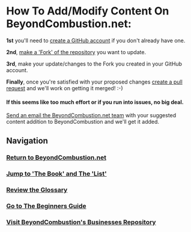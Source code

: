 # How To Add/Modify Content On BeyondCombustion.net:

**1st** you'll need to [create a GitHub account](https://github.com/signup) if you don't already have one.

**2nd**, [make a 'Fork' of the repository](https://docs.github.com/en/get-started/quickstart/fork-a-repo) you want to update.

**3rd**, make your update/changes to the Fork you created in your GitHub account.

**Finally**, once you're satisfied with your proposed changes [create a pull request](https://docs.github.com/en/pull-requests/collaborating-with-pull-requests/proposing-changes-to-your-work-with-pull-requests/creating-a-pull-request) and we'll work on getting it merged! :-)

#### If this seems like too much effort or if you run into issues, no big deal.

[Send an email the BeyondCombustion.net team](mailto:admin@beyondcombustion.net) with your suggested content addition to BeyondCombustion and we'll get it added.

## Navigation

### [Return to BeyondCombustion.net](https://www.beyondcombustion.net/The-Book-fka-The-Consensus/)

### [Jump to 'The Book' and The 'List'](https://www.beyondcombustion.net/The-Book-fka-The-Consensus/)

### [Review the Glossary](https://BeyondCombustion.net/Glossery/)

### [Go to The Beginners Guide](https://BeyondCombustion.net/Beginners-Start-Here/)

### [Visit BeyondCombustion's Businesses Repository](https://BeyondCombustion.net/Businesses/)
